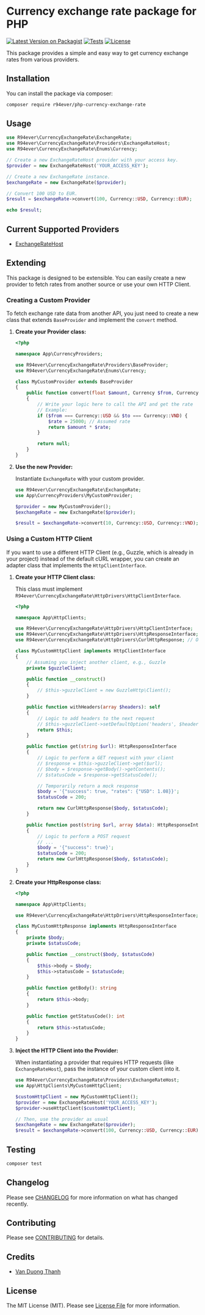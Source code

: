 # Currency exchange rate package for PHP

[![Latest Version on Packagist](https://img.shields.io/packagist/v/r94ever/php-currency-exchange-rate.svg?style=flat-square)](https://packagist.org/packages/r94ever/php-currency-exchange-rate)
[![Tests](https://github.com/r94ever/php-currency-exchange-rate/actions/workflows/run-tests.yml/badge.svg)](https://github.com/r94ever/php-currency-exchange-rate/actions/workflows/run-tests.yml)
[![License](https://img.shields.io/github/license/r94ever/laravel-media.svg)](https://github.com/r94ever/laravel-media/blob/master/LICENSE.md)

This package provides a simple and easy way to get currency exchange rates from various providers.

## Installation

You can install the package via composer:

```bash
composer require r94ever/php-currency-exchange-rate
```

## Usage

```php
use R94ever\CurrencyExchangeRate\ExchangeRate;
use R94ever\CurrencyExchangeRate\Providers\ExchangeRateHost;
use R94ever\CurrencyExchangeRate\Enums\Currency;

// Create a new ExchangeRateHost provider with your access key.
$provider = new ExchangeRateHost('YOUR_ACCESS_KEY');

// Create a new ExchangeRate instance.
$exchangeRate = new ExchangeRate($provider);

// Convert 100 USD to EUR.
$result = $exchangeRate->convert(100, Currency::USD, Currency::EUR);

echo $result;
```

## Current Supported Providers

-   [ExchangeRateHost](https://exchangerate.host)

## Extending

This package is designed to be extensible. You can easily create a new provider to fetch rates from another source or
use your own HTTP Client.

### Creating a Custom Provider

To fetch exchange rate data from another API, you just need to create a new class that extends `BaseProvider` and
implement the `convert` method.

1.  **Create your Provider class:**

    ```php
    <?php

    namespace App\CurrencyProviders;

    use R94ever\CurrencyExchangeRate\Providers\BaseProvider;
    use R94ever\CurrencyExchangeRate\Enums\Currency;

    class MyCustomProvider extends BaseProvider
    {
        public function convert(float $amount, Currency $from, Currency $to): ?float
        {
            // Write your logic here to call the API and get the rate
            // Example:
            if ($from === Currency::USD && $to === Currency::VND) {
                $rate = 25000; // Assumed rate
                return $amount * $rate;
            }

            return null;
        }
    }
    ```

2.  **Use the new Provider:**

    Instantiate `ExchangeRate` with your custom provider.

    ```php
    use R94ever\CurrencyExchangeRate\ExchangeRate;
    use App\CurrencyProviders\MyCustomProvider;

    $provider = new MyCustomProvider();
    $exchangeRate = new ExchangeRate($provider);

    $result = $exchangeRate->convert(10, Currency::USD, Currency::VND); // 250000
    ```

### Using a Custom HTTP Client

If you want to use a different HTTP Client (e.g., Guzzle, which is already in your project) instead of the default cURL
wrapper, you can create an adapter class that implements the `HttpClientInterface`.

1.  **Create your HTTP Client class:**

    This class must implement `R94ever\CurrencyExchangeRate\HttpDrivers\HttpClientInterface`.

    ```php
    <?php

    namespace App\HttpClients;

    use R94ever\CurrencyExchangeRate\HttpDrivers\HttpClientInterface;
    use R94ever\CurrencyExchangeRate\HttpDrivers\HttpResponseInterface;
    use R94ever\CurrencyExchangeRate\HttpDrivers\CurlHttpResponse; // Or create your own HttpResponse

    class MyCustomHttpClient implements HttpClientInterface
    {
        // Assuming you inject another client, e.g., Guzzle
        private $guzzleClient;

        public function __construct()
        {
            // $this->guzzleClient = new GuzzleHttp\Client();
        }

        public function withHeaders(array $headers): self
        {
            // Logic to add headers to the next request
            // $this->guzzleClient->setDefaultOption('headers', $headers);
            return $this;
        }

        public function get(string $url): HttpResponseInterface
        {
            // Logic to perform a GET request with your client
            // $response = $this->guzzleClient->get($url);
            // $body = $response->getBody()->getContents();
            // $statusCode = $response->getStatusCode();

            // Temporarily return a mock response
            $body = '{"success": true, "rates": {"USD": 1.08}}';
            $statusCode = 200;

            return new CurlHttpResponse($body, $statusCode);
        }

        public function post(string $url, array $data): HttpResponseInterface
        {
            // Logic to perform a POST request
            // ...
            $body = '{"success": true}';
            $statusCode = 200;
            return new CurlHttpResponse($body, $statusCode);
        }
    }
    ```
    
2.  **Create your HttpResponse class:**

    ```php
    <?php

    namespace App\HttpClients;

    use R94ever\CurrencyExchangeRate\HttpDrivers\HttpResponseInterface;

    class MyCustomHttpResponse implements HttpResponseInterface
    {
        private $body;
        private $statusCode;

        public function __construct($body, $statusCode)
        {
            $this->body = $body;
            $this->statusCode = $statusCode;
        }

        public function getBody(): string
        {
            return $this->body;
        }

        public function getStatusCode(): int
        {
            return $this->statusCode;
        }
    }
    ```

3.  **Inject the HTTP Client into the Provider:**

    When instantiating a provider that requires HTTP requests (like `ExchangeRateHost`), pass the instance of your custom client into it.

    ```php
    use R94ever\CurrencyExchangeRate\Providers\ExchangeRateHost;
    use App\HttpClients\MyCustomHttpClient;

    $customHttpClient = new MyCustomHttpClient();
    $provider = new ExchangeRateHost('YOUR_ACCESS_KEY');
    $provider->useHttpClient($customHttpClient);

    // Then, use the provider as usual
    $exchangeRate = new ExchangeRate($provider);
    $result = $exchangeRate->convert(100, Currency::USD, Currency::EUR);
    ```


## Testing

```bash
composer test
```

## Changelog

Please see [CHANGELOG](./CHANGELOG.md) for more information on what has changed recently.

## Contributing

Please see [CONTRIBUTING](./CONTRIBUTING.md) for details.

## Credits

- [Van Duong Thanh](https://github.com/r94ever)

## License

The MIT License (MIT). Please see [License File](LICENSE.md) for more information.
